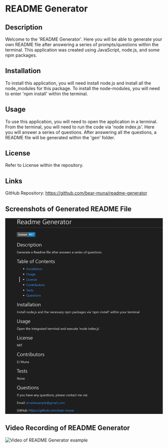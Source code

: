 # README Generator

## Description
Welcome to the 'README Generator'. Here you will be able to generate your own README file after answering a series of prompts/questions within the terminal. This application was created using JavaScript, node.js, and some npm packages. 

## Installation
To install this application, you will need install node.js and install all the node_modules for this package. To install the node-modules, you will need to enter 'npm install' within the terminal.

## Usage
To use this application, you will need to open the application in a terminal. From the terminal, you will need to run the code via 'node index.js'. Here you will answer a series of questions. After answering all the questions, a README file will be generated within the 'gen' folder.

## License
Refer to License within the repository.

## Links
GitHub Repository: https://github.com/bear-muna/readme-generator

## Screenshots of Generated README File
![Generated README Example](./screenshots/readme-example.png)


## Video Recording of README Generator
![Video of README Generator example](./screen-record/readme-gen-example.gif)